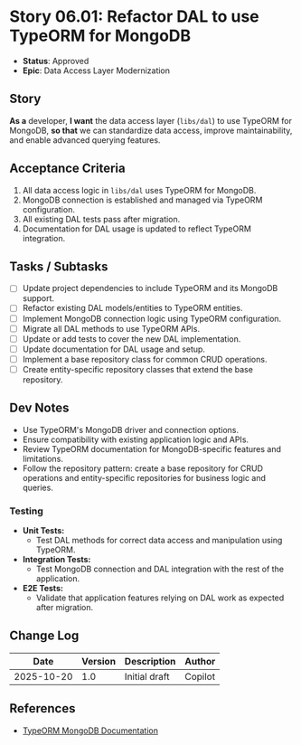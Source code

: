 # Story 06.01: Refactor DAL to use TypeORM for MongoDB

- **Status**: Approved
- **Epic**: Data Access Layer Modernization

## Story

**As a** developer,
**I want** the data access layer (`libs/dal`) to use TypeORM for MongoDB,
**so that** we can standardize data access, improve maintainability, and enable advanced querying features.

## Acceptance Criteria

1. All data access logic in `libs/dal` uses TypeORM for MongoDB.
2. MongoDB connection is established and managed via TypeORM configuration.
3. All existing DAL tests pass after migration.
4. Documentation for DAL usage is updated to reflect TypeORM integration.

## Tasks / Subtasks

- [ ] Update project dependencies to include TypeORM and its MongoDB support.
- [ ] Refactor existing DAL models/entities to TypeORM entities.
- [ ] Implement MongoDB connection logic using TypeORM configuration.
- [ ] Migrate all DAL methods to use TypeORM APIs.
- [ ] Update or add tests to cover the new DAL implementation.
- [ ] Update documentation for DAL usage and setup.
- [ ] Implement a base repository class for common CRUD operations.
- [ ] Create entity-specific repository classes that extend the base repository.

## Dev Notes

- Use TypeORM's MongoDB driver and connection options.
- Ensure compatibility with existing application logic and APIs.
- Review TypeORM documentation for MongoDB-specific features and limitations.
- Follow the repository pattern: create a base repository for CRUD operations and entity-specific repositories for business logic and queries.

### Testing

- **Unit Tests:**
  - Test DAL methods for correct data access and manipulation using TypeORM.
- **Integration Tests:**
  - Test MongoDB connection and DAL integration with the rest of the application.
- **E2E Tests:**
  - Validate that application features relying on DAL work as expected after migration.

## Change Log

| Date       | Version | Description   | Author  |
| ---------- | ------- | ------------- | ------- |
| 2025-10-20 | 1.0     | Initial draft | Copilot |

## References

- [TypeORM MongoDB Documentation](https://typeorm.io/#/mongodb/)
